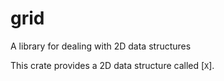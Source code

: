 # grid

A library for dealing with 2D data structures

This crate provides a 2D data structure called [`X`].
